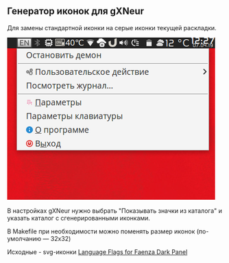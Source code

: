 
## Генератор иконок для gXNeur

Для замены стандартной иконки на серые иконки текущей раскладки.

![preview](pic.png)


В настройках gXNeur нужно выбрать "Показывать значки из каталога" и указать каталог с сгенерированными иконками.

В Makefile при необходимости можно поменять размер иконок (по-умолчанию — 32x32)

Исходные - svg-иконки [Language Flags for Faenza Dark Panel](https://www.gnome-look.org/content/show.php/Language+Flags+for+Faenza+Dark+Panel?content=133910)

